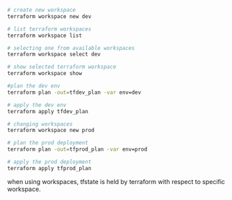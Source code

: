 ```bash
# create new workspace
terraform workspace new dev

# list terraform workspaces
terraform workspace list

# selecting one from available workspaces
terraform workspace select dev

# show selected terraform workspace
terraform workspace show

#plan the dev env
terraform plan -out=tfdev_plan -var env=dev

# apply the dev env
terraform apply tfdev_plan

# changing workspaces
terraform workspace new prod

# plan the prod deployment
terraform plan -out=tfprod_plan -var env=prod

# apply the prod deployment
terraform apply tfprod_plan
```

when using workspaces, tfstate is held by terraform with respect to specific workspace.<br>

